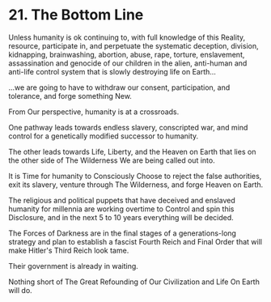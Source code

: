 # 21. The Bottom Line

Unless humanity is ok continuing to, with full knowledge of this Reality, resource, participate in, and perpetuate the systematic deception, division, kidnapping, brainwashing, abortion, abuse, rape, torture, enslavement, assassination and genocide of our children in the alien, anti-human and anti-life control system that is slowly destroying life on Earth...

...we are going to have to withdraw our consent, participation, and tolerance, and forge something New.

From Our perspective, humanity is at a crossroads. 

One pathway leads towards endless slavery, conscripted war, and mind control for a genetically modified successor to humanity. 

The other leads towards Life, Liberty, and the Heaven on Earth that lies on the other side of The Wilderness We are being called out into. 

It is Time for humanity to Consciously Choose to reject the false authorities, exit its slavery, venture through The Wilderness, and forge Heaven on Earth. 

The religious and political puppets that have deceived and enslaved humanity for millennia are working overtime to Control and spin this Disclosure, and in the next 5 to 10 years everything will be decided. 

The Forces of Darkness are in the final stages of a generations-long strategy and plan to establish a fascist Fourth Reich and Final Order that will make Hitler's Third Reich look tame. 

Their government is already in waiting.  

Nothing short of The Great Refounding of Our Civilization and Life On Earth will do. 
